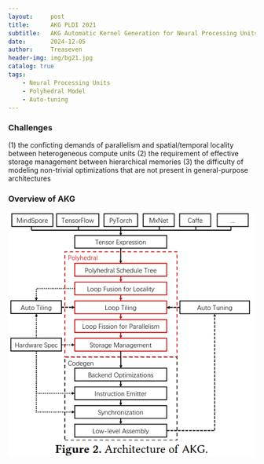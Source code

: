 ```yaml
---
layout:     post
title:      AKG PLDI 2021
subtitle:   AKG Automatic Kernel Generation for Neural Processing Units using Polyhedral Transformations
date:       2024-12-05
author:     Treaseven
header-img: img/bg21.jpg
catalog: true
tags:
    - Neural Processing Units
    - Polyhedral Model
    - Auto-tuning
---
```


### Challenges
(1) the conficting demands of parallelism and spatial/temporal locality between heterogeneous compute units
(2) the requirement of effective storage management between hierarchical memories
(3) the difficulty of modeling non-trivial optimizations that are not present in general-purpose architectures

### Overview of AKG

<img width="500" height="500" src="../img/post-akg.png"/>


